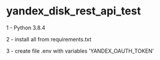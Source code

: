 # yandex_disk_rest_api_test
1 - Python 3.8.4

2 - install all from requirements.txt

3 - create file .env with variables 'YANDEX_OAUTH_TOKEN'
